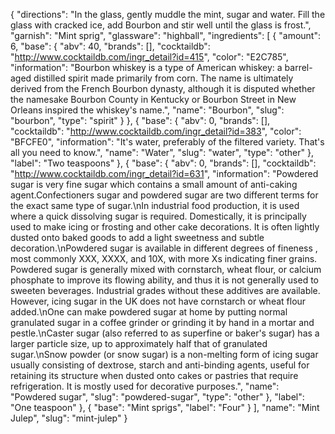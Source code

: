 {
    "directions": "In the glass, gently muddle the mint, sugar and water. Fill the glass with cracked ice, add Bourbon and stir well until the glass is frost.",
    "garnish": "Mint sprig",
    "glassware": "highball",
    "ingredients": [
        {
            "amount": 6,
            "base": {
                "abv": 40,
                "brands": [],
                "cocktaildb": "http://www.cocktaildb.com/ingr_detail?id=415",
                "color": "E2C785",
                "information": "Bourbon whiskey is a type of American whiskey: a barrel-aged distilled spirit made primarily from corn. The name is ultimately derived from the French Bourbon dynasty, although it is disputed whether the namesake Bourbon County in Kentucky or Bourbon Street in New Orleans inspired the whiskey's name.",
                "name": "Bourbon",
                "slug": "bourbon",
                "type": "spirit"
            }
        },
        {
            "base": {
                "abv": 0,
                "brands": [],
                "cocktaildb": "http://www.cocktaildb.com/ingr_detail?id=383",
                "color": "BFCFE0",
                "information": "It's water, preferably of the filtered variety.  That's all you need to know.",
                "name": "Water",
                "slug": "water",
                "type": "other"
            },
            "label": "Two teaspoons"
        },
        {
            "base": {
                "abv": 0,
                "brands": [],
                "cocktaildb": "http://www.cocktaildb.com/ingr_detail?id=631",
                "information": "Powdered sugar is very fine sugar which contains a small amount of anti-caking agent.Confectioners sugar and powdered sugar are two different terms for the exact same type of sugar.\nIn industrial food production, it is used where a quick dissolving sugar is required. Domestically, it is principally used to make icing or frosting and other cake decorations. It is often lightly dusted onto baked goods to add a light sweetness and subtle decoration.\nPowdered sugar is available in different degrees of fineness , most commonly XXX, XXXX, and 10X, with more Xs indicating finer grains. Powdered sugar is generally mixed with cornstarch, wheat flour, or calcium phosphate to improve its flowing ability, and thus it is not generally used to sweeten beverages. Industrial grades without these additives are available. However, icing sugar in the UK does not have cornstarch or wheat flour added.\nOne can make powdered sugar at home by putting normal granulated sugar in a coffee grinder or grinding it by hand in a mortar and pestle.\nCaster sugar (also referred to as superfine or baker's sugar) has a larger particle size, up to approximately half that of granulated sugar.\nSnow powder (or snow sugar) is a non-melting form of icing sugar usually consisting of dextrose, starch and anti-binding agents, useful for retaining its structure when dusted onto cakes or pastries that require refrigeration. It is mostly used for decorative purposes.",
                "name": "Powdered sugar",
                "slug": "powdered-sugar",
                "type": "other"
            },
            "label": "One teaspoon"
        },
        {
            "base": "Mint sprigs",
            "label": "Four"
        }
    ],
    "name": "Mint Julep",
    "slug": "mint-julep"
}